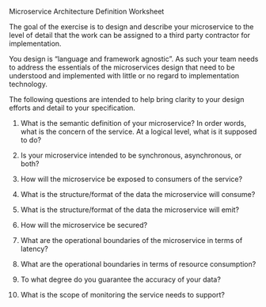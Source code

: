 Microservice Architecture Definition Worksheet

The goal of the exercise is to design and describe your microservice to the level of detail that the work can be assigned to a third party contractor for implementation.

You design is “language and framework agnostic”. As such your team needs to address
the essentials of the microservices design that need to be understood and implemented
with little or no regard to implementation technology.

The following questions are intended to help bring clarity to your design efforts and detail to your specification.

1. What is the semantic definition of your microservice? In order words, what is the concern of the service. At a logical level,
what is it supposed to do?

2. Is your microservice intended to be synchronous, asynchronous, or both?

3. How will the microservice be exposed to consumers of the service?

4. What is the structure/format of the data the microservice will consume?

5. What is the structure/format of the data the microservice will emit?

6. How will the microservice be secured?

7. What are the operational boundaries of the microservice in terms of latency? 

8. What are the operational boundaries in terms of resource consumption? 

9. To what degree do you guarantee the accuracy of your data?

10. What is the scope of monitoring the service needs to support?
